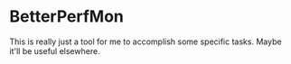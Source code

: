 # BetterPerfMon

This is really just a tool for me to accomplish some specific tasks. Maybe it'll be useful elsewhere.
